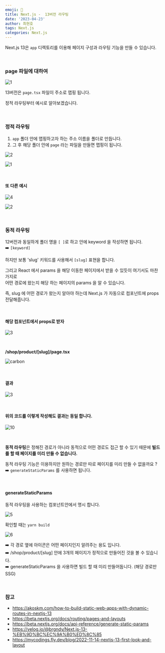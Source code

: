 ```yaml
---
emoji: 📖
title: Next.js -  13버전 라우팅
date: '2023-04-23'
author: 최현호
tags: Next.js
categories: Next.js
---
```


Next.js 13은 `app` 디렉토리를 이용해 페이지 구성과 라우팅 기능을 만들 수 있습니다.

<br>

### page 파일에 대하여

![1](https://user-images.githubusercontent.com/87301268/232983583-34588692-1400-49cb-8b91-f64d390c271d.png)

13버전은 `page.tsx` 파일이 주소로 맵핑 됩니다.

정적 라우팅부터 예시로 알아보겠습니다.

<br>

### 정적 라우팅

1. `app` 폴더 안에 맵핑하고자 하는 주소 이름을 폴더로 만듭니다.
2. 그 후 해당 폴더 안에 `page` 라는 파일을 만들면 맵핑이 됩니다.

![2](https://user-images.githubusercontent.com/87301268/232987094-837bb239-9f63-449c-b726-c00374797001.png)

![1](https://user-images.githubusercontent.com/87301268/232987834-8455f123-f877-487d-a361-ac2c1000878f.gif)

<br>

#### 또 다른 예시

![4](https://user-images.githubusercontent.com/87301268/232988851-fc8aa3f4-dd5b-412d-aed6-d1c4f0f96bb3.png)

![2](https://user-images.githubusercontent.com/87301268/232989253-c8bf0d30-e42b-4a8d-b866-586984bf7f75.gif)

<br>

### 동적 라우팅

12버전과 동일하게 폴더 명을 `[ ]`로 하고 안에 keyword 을 작성하면 됩니다. <br>
➡️ `[keyword]`

하지만 보통 'slug' 키워드를 사용해서 `[slug]` 표현을 합니다.

그리고 React 에서 params 을 해당 이동한 페이지에서 받을 수 있듯이 여기서도 마찬가지로 <br> 어떤 경로에 왔는지 해당 하는 페이지의 params 을 알 수 있습니다. <br>

즉, slug 에 어떤 경로가 왔는지 알아야 하는데 Next.js 가 자동으로 컴포넌트에 props 전달해줍니다.

<br>

#### 해당 컴포넌트에서 props로 받자

![3](https://user-images.githubusercontent.com/87301268/232994663-ec78d02f-5ef9-4635-8522-fd8c9f092aca.png)

<br>

**/shop/product/[slug]/page.tsx**

![carbon](https://user-images.githubusercontent.com/87301268/232995033-fb5be770-8d12-48a5-bbd9-3fa310e375cb.png)

<br>

#### 결과

![3](https://user-images.githubusercontent.com/87301268/232998847-8a4b5b01-7e6f-4131-9ee8-cfffd764aa61.gif)

<br>

#### 위의 코드를 이렇게 작성해도 결과는 동일 합니다.

![10](https://user-images.githubusercontent.com/87301268/232999863-176b8653-b0d6-47fd-8cd0-0dcc2f7950b3.png)

<br>

**동적 라우팅**은 정해진 경로가 아니라 동적으로 어떤 경로도 접근 할 수 있기 때문에 **빌드를 할 때 페이지를 미리 만들 수 없습니다.** <br>

동적 라우팅 기능은 이용하지만 원하는 경로만 따로 페이지를 미리 만들 수 없을까요 ? <br>
➡️ `generateStaticParams` 를 사용하면 됩니다.

<br>

#### generateStaticParams

동적 라우팅을 사용하는 컴포넌트안에서 명시 합니다.

![5](https://user-images.githubusercontent.com/87301268/233005818-997f3bc7-7844-477a-9264-17467ef57244.png)

확인할 때는 `yarn build`

![6](https://user-images.githubusercontent.com/87301268/233006019-7d7b7443-8ebc-4530-8b86-9e4a132f97bc.png)

➡️ 각 경로 옆에 아이콘은 어떤 페이지인지 알려주는 용도 입니다. <br>
➡️ /shop/product/[slug] 안에 3개의 페이지가 정적으로 만들어진 것을 볼 수 있습니다. <br>
➡️ generateStaticParams 을 사용하면 빌드 할 때 미리 만들어둡니다. (해당 경로만 SSG)

<br>

### 참고

- https://akoskm.com/how-to-build-static-web-apps-with-dynamic-routes-in-nextjs-13
- https://beta.nextjs.org/docs/routing/pages-and-layouts
- https://beta.nextjs.org/docs/api-reference/generate-static-params
- https://velog.io/@brgndy/Next.js-13-%EB%9D%BC%EC%9A%B0%ED%8C%85
- https://mycodings.fly.dev/blog/2022-11-14-nextjs-13-first-look-and-layout

<br>

```toc

```
